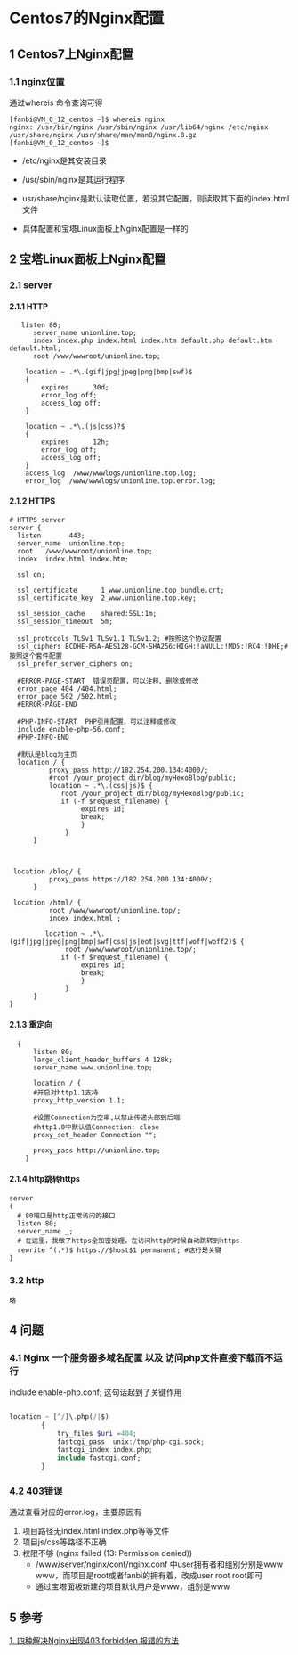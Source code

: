 # Centos7的Nginx配置

## 1 Centos7上Nginx配置

### 1.1 nginx位置

通过whereis 命令查询可得

```
[fanbi@VM_0_12_centos ~]$ whereis nginx
nginx: /usr/bin/nginx /usr/sbin/nginx /usr/lib64/nginx /etc/nginx /usr/share/nginx /usr/share/man/man8/nginx.8.gz
[fanbi@VM_0_12_centos ~]$

```

- /etc/nginx是其安装目录

- /usr/sbin/nginx是其运行程序

- usr/share/nginx是默认读取位置，若没其它配置，则读取其下面的index.html文件
- 具体配置和宝塔Linux面板上Nginx配置是一样的

## 2 宝塔Linux面板上Nginx配置 

### 2.1 server

#### 2.1.1 HTTP

```
   listen 80;
      server_name unionline.top;
      index index.php index.html index.htm default.php default.htm default.html;
      root /www/wwwroot/unionline.top;
      
    location ~ .*\.(gif|jpg|jpeg|png|bmp|swf)$
    {
        expires      30d;
        error_log off;
        access_log off;
    }
    
    location ~ .*\.(js|css)?$
    {
        expires      12h;
        error_log off;
        access_log off; 
    }
    access_log  /www/wwwlogs/unionline.top.log;
    error_log  /www/wwwlogs/unionline.top.error.log;
```
#### 2.1.2 HTTPS

  ```
  # HTTPS server
  server {
    listen       443;
    server_name  unionline.top;
    root   /www/wwwroot/unionline.top;
    index  index.html index.htm;
    
    ssl on;
  
    ssl_certificate      1_www.unionline.top_bundle.crt;
    ssl_certificate_key  2_www.unionline.top.key;
  
    ssl_session_cache    shared:SSL:1m;
    ssl_session_timeout  5m;
  
    ssl_protocols TLSv1 TLSv1.1 TLSv1.2; #按照这个协议配置
    ssl_ciphers ECDHE-RSA-AES128-GCM-SHA256:HIGH:!aNULL:!MD5:!RC4:!DHE;#按照这个套件配置
    ssl_prefer_server_ciphers on;
    
    #ERROR-PAGE-START  错误页配置，可以注释、删除或修改
    error_page 404 /404.html;
    error_page 502 /502.html;
    #ERROR-PAGE-END
    
    #PHP-INFO-START  PHP引用配置，可以注释或修改
    include enable-php-56.conf;
    #PHP-INFO-END
  
  	#默认是blog为主页
    location / {
            proxy_pass http://182.254.200.134:4000/;
   			#root /your_project_dir/blog/myHexoBlog/public;
            location ~ .*\.(css|js)$ {
               root /your_project_dir/blog/myHexoBlog/public;
               if (-f $request_filename) {
                    expires 1d;
                    break;
                    }
                }
        }
  
   
  
   location /blog/ {
            proxy_pass https://182.254.200.134:4000/;
        }
  
   location /html/ {
           	root /www/wwwroot/unionline.top/;
			index index.html ;
    
           location ~ .*\.(gif|jpg|jpeg|png|bmp|swf|css|js|eot|svg|ttf|woff|woff2)$ {
                root /www/wwwroot/unionline.top/;
               if (-f $request_filename) {
                    expires 1d;
                    break;
                    }
                }
        }
  }
  
  ```

####   2.1.3 重定向

```
  {
      listen 80;
      large_client_header_buffers 4 128k;
  	  server_name www.unionline.top;

      location / {
      #开启对http1.1支持
      proxy_http_version 1.1;
      
      #设置Connection为空串,以禁止传递头部到后端
      #http1.0中默认值Connection: close
      proxy_set_header Connection "";
      
      proxy_pass http://unionline.top;
    }
```

#### 2.1.4 http跳转https

```
server
{
  # 80端口是http正常访问的接口
  listen 80;
  server_name _;
  # 在这里，我做了https全加密处理，在访问http的时候自动跳转到https
  rewrite ^(.*)$ https://$host$1 permanent; #这行是关键
}
```

### 3.2 http

```
略
```

## 4 问题

### 4.1 Nginx 一个服务器多域名配置 以及 访问php文件直接下载而不运行

include enable-php.conf; 这句话起到了关键作用

```php

location ~ [^/]\.php(/|$)
        {
            try_files $uri =404;
            fastcgi_pass  unix:/tmp/php-cgi.sock;
            fastcgi_index index.php;
            include fastcgi.conf;
        }
```

### 4.2 403错误

通过查看对应的error.log，主要原因有

1. 项目路径无index.html index.php等等文件
2. 项目js/css等路径不正确
3. 权限不够 (nginx failed (13: Permission denied))
   - /www/server/nginx/conf/nginx.conf 中user拥有者和组别分别是www www，而项目是root或者fanbi的拥有着，改成user root root即可
   - 通过宝塔面板新建的项目默认用户是www，组别是www

## 5 参考

[1. 四种解决Nginx出现403 forbidden 报错的方法](https://blog.csdn.net/m0_37928917/article/details/88796807)

